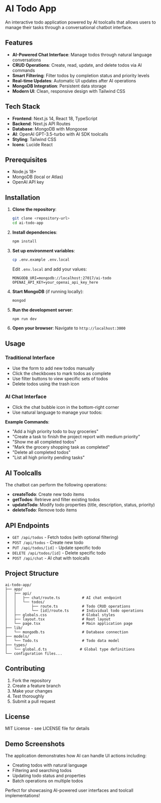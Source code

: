 # AI Todo App

An interactive todo application powered by AI toolcalls that allows users to manage their tasks through a conversational chatbot interface.

## Features

- **AI-Powered Chat Interface**: Manage todos through natural language conversations
- **CRUD Operations**: Create, read, update, and delete todos via AI commands
- **Smart Filtering**: Filter todos by completion status and priority levels
- **Real-time Updates**: Automatic UI updates after AI operations
- **MongoDB Integration**: Persistent data storage
- **Modern UI**: Clean, responsive design with Tailwind CSS

## Tech Stack

- **Frontend**: Next.js 14, React 18, TypeScript
- **Backend**: Next.js API Routes
- **Database**: MongoDB with Mongoose
- **AI**: OpenAI GPT-3.5-turbo with AI SDK toolcalls
- **Styling**: Tailwind CSS
- **Icons**: Lucide React

## Prerequisites

- Node.js 18+ 
- MongoDB (local or Atlas)
- OpenAI API key

## Installation

1. **Clone the repository**:
   ```bash
   git clone <repository-url>
   cd ai-todo-app
   ```

2. **Install dependencies**:
   ```bash
   npm install
   ```

3. **Set up environment variables**:
   ```bash
   cp .env.example .env.local
   ```
   
   Edit `.env.local` and add your values:
   ```
   MONGODB_URI=mongodb://localhost:27017/ai-todo
   OPENAI_API_KEY=your_openai_api_key_here
   ```

4. **Start MongoDB** (if running locally):
   ```bash
   mongod
   ```

5. **Run the development server**:
   ```bash
   npm run dev
   ```

6. **Open your browser**: Navigate to `http://localhost:3000`

## Usage

### Traditional Interface
- Use the form to add new todos manually
- Click the checkboxes to mark todos as complete
- Use filter buttons to view specific sets of todos
- Delete todos using the trash icon

### AI Chat Interface
- Click the chat bubble icon in the bottom-right corner
- Use natural language to manage your todos:

**Example Commands**:
- "Add a high priority todo to buy groceries"
- "Create a task to finish the project report with medium priority"
- "Show me all completed todos"
- "Mark the grocery shopping task as completed"
- "Delete all completed todos"
- "List all high priority pending tasks"

## AI Toolcalls

The chatbot can perform the following operations:

- **createTodo**: Create new todo items
- **getTodos**: Retrieve and filter existing todos
- **updateTodo**: Modify todo properties (title, description, status, priority)
- **deleteTodo**: Remove todo items

## API Endpoints

- `GET /api/todos` - Fetch todos (with optional filtering)
- `POST /api/todos` - Create new todo
- `PUT /api/todos/[id]` - Update specific todo
- `DELETE /api/todos/[id]` - Delete specific todo
- `POST /api/chat` - AI chat with toolcalls

## Project Structure

```
ai-todo-app/
├── app/
│   ├── api/
│   │   ├── chat/route.ts          # AI chat endpoint
│   │   └── todos/
│   │       ├── route.ts           # Todo CRUD operations
│   │       └── [id]/route.ts      # Individual todo operations
│   ├── globals.css                # Global styles
│   ├── layout.tsx                 # Root layout
│   └── page.tsx                   # Main application page
├── lib/
│   └── mongodb.ts                 # Database connection
├── models/
│   └── Todo.ts                    # Todo data model
├── types/
│   └── global.d.ts               # Global type definitions
└── configuration files...
```

## Contributing

1. Fork the repository
2. Create a feature branch
3. Make your changes
4. Test thoroughly
5. Submit a pull request

## License

MIT License - see LICENSE file for details

## Demo Screenshots

The application demonstrates how AI can handle UI actions including:
- Creating todos with natural language
- Filtering and searching todos
- Updating todo status and properties
- Batch operations on multiple todos

Perfect for showcasing AI-powered user interfaces and toolcall implementations! 